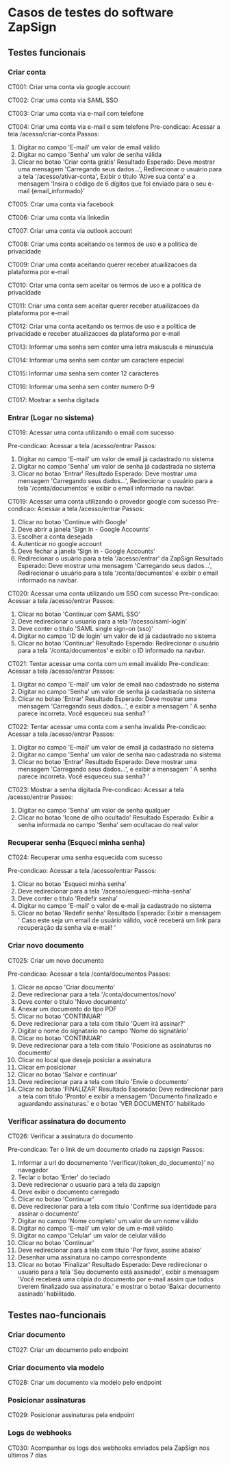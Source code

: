 # Casos de testes do software ZapSign

## Testes funcionais

### Criar conta

CT001: Criar uma conta via google account

CT002: Criar uma conta via SAML SSO

CT003: Criar uma conta via e-mail com telefone

CT004: Criar uma conta via e-mail e sem telefone
Pre-condicao: Acessar a tela /acesso/criar-conta
Passos:
1. Digitar no campo 'E-mail' um valor de email válido
2. Digitar no campo 'Senha' um valor de senha válida
3. Clicar no botao 'Criar conta grátis'
Resultado Esperado: Deve mostrar uma mensagem 'Carregando seus dados...', Redirecionar o usuário para a tela '/acesso/ativar-conta', Exibir o titulo 'Ative sua conta' e a mensagem 'Insira o código de 6 dígitos que foi enviado para o seu e-mail {email_informado}'

CT005: Criar uma conta via facebook

CT006: Criar uma conta via linkedin

CT007: Criar uma conta via outlook account

CT008: Criar uma conta aceitando os termos de uso e a politica de privacidade

CT009: Criar uma conta aceitando querer receber atuailizacoes da plataforma por e-mail

CT010: Criar uma conta sem aceitar os termos de uso e a politica de privacidade

CT011: Criar uma conta sem aceitar querer receber atuailizacoes da plataforma por e-mail

CT012: Criar uma conta aceitando os termos de uso e a politica de privacidade e receber atuailizacoes da plataforma por e-mail

CT013: Informar uma senha sem conter uma letra maiuscula e minuscula

CT014: Informar uma senha sem contar um caractere especial

CT015: Informar uma senha sem conter 12 caracteres

CT016: Informar uma senha sem conter numero 0-9

CT017: Mostrar a senha digitada

### Entrar (Logar no sistema)

CT018: Acessar uma conta utilizando o email com sucesso

Pre-condicao: Acessar a tela /acesso/entrar
Passos:
1. Digitar no campo 'E-mail' um valor de email já cadastrado no sistema
2. Digitar no campo 'Senha' um valor de senha já cadastrada no sistema
3. Clicar no botao 'Entrar'
Resultado Esperado: Deve mostrar uma mensagem 'Carregando seus dados...', Redirecionar o usuário para a tela '/conta/documentos' e exibir o email informado na navbar.

CT019: Acessar uma conta utilizando o provedor google com sucesso
Pre-condicao: Acessar a tela /acesso/entrar
Passos:
1. Clicar no botao 'Continue with Google'
2. Deve abrir a janela 'Sign In - Google Accounts'
3. Escolher a conta desejada
4. Autenticar no google account
5. Deve fechar a janela 'Sign In - Google Accounts'
6. Redirecionar o usuário para a tela '/acesso/entrar' da ZapSign
Resultado Esperado: Deve mostrar uma mensagem 'Carregando seus dados...', Redirecionar o usuário para a tela '/conta/documentos' e exibir o email informado na navbar.

CT020: Acessar uma conta utilizando um SSO com sucesso
Pre-condicao: Acessar a tela /acesso/entrar
Passos:
1. Clicar no botao 'Continuar com SAML SSO'
2. Deve redirecionar o usuario para a tela '/acesso/saml-login'
3. Deve conter o titulo 'SAML single sign-on (sso)'
4. Digitar no campo 'ID de login' um valor de id já cadastrado no sistema
5. Clicar no botao 'Continuar'
Resultado Esperado: Redirecionar o usuário para a tela '/conta/documentos' e exibir o ID informado na navbar.

CT021: Tentar acessar uma conta com um email inválido
Pre-condicao: Acessar a tela /acesso/entrar
Passos:
1. Digitar no campo 'E-mail' um valor de email nao cadastrado no sistema
2. Digitar no campo 'Senha' um valor de senha já cadastrada no sistema
3. Clicar no botao 'Entrar'
Resultado Esperado: Deve mostrar uma mensagem 'Carregando seus dados...', e exibir a mensagem ' A senha parece incorreta. Você esqueceu sua senha? '

CT022: Tentar acessar uma conta com a senha invalida
Pre-condicao: Acessar a tela /acesso/entrar
Passos:
1. Digitar no campo 'E-mail' um valor de email já cadastrado no sistema
2. Digitar no campo 'Senha' um valor de senha nao cadastrada no sistema
3. Clicar no botao 'Entrar'
Resultado Esperado: Deve mostrar uma mensagem 'Carregando seus dados...', e exibir a mensagem ' A senha parece incorreta. Você esqueceu sua senha? '

CT023: Mostrar a senha digitada
Pre-condicao: Acessar a tela /acesso/entrar
Passos:
1. Digitar no campo 'Senha' um valor de senha qualquer
2. Clicar no botao 'Icone de olho ocultado'
Resultado Esperado: Exibir a senha informada no campo 'Senha' sem ocultacao do real valor

### Recuperar senha (Esqueci minha senha)

CT024: Recuperar uma senha esquecida com sucesso

Pre-condicao: Acessar a tela /acesso/entrar
Passos:
1. Clicar no botao 'Esqueci minha senha'
2. Deve redirecionar para a tela '/acesso/esqueci-minha-senha'
3. Deve conter o titulo 'Redefir senha'
4. Digitar no campo 'E-mail' o valor de e-mail ja cadastrado no sistema
5. Clicar no botao 'Redefir senha'
Resultado Esperado: Exibir a mensagem ' Caso este seja um email de usuário válido, você receberá um link para recuperação da senha via e-mail! '

### Criar novo documento

CT025: Criar um novo documento

Pre-condicao: Acessar a tela /conta/documentos
Passos:
1. Clicar na opcao 'Criar documento'
2. Deve redirecionar para a tela '/conta/documentos/novo'
3. Deve conter o titulo 'Novo documento'
4. Anexar um documento do tipo PDF
5. Clicar no botao 'CONTINUAR'
6. Deve redirecionar para a tela com titulo 'Quem irá assinar?'
7. Digitar o nome do signatario no campo 'Nome do signatário'
8. Clicar no botao 'CONTINUAR'
9. Deve redirecionar para a tela com titulo 'Posicione as assinaturas no documento'
10. Clicar no local que deseja posiciar a assinatura
11. Clicar em posicionar
12. Clicar no botao 'Salvar e continuar'
13. Deve redirecionar para a tela com titulo 'Envie o documento'
14. Clicar no botao 'FINALIZAR'
Resultado Esperado: Deve redirecionar para a tela com titulo 'Pronto! e exibir a mensagem 'Documento finalizado e aguardando assinaturas.' e o botao 'VER DOCUMENTO' habilitado

### Verificar assinatura do documento

CT026: Verificar a assinatura do documento

Pre-condicao: Ter o link de um documento criado na zapsign
Passos:
1. Informar a url do documemento '/verificar/{token_do_documento}' no navegador
2. Teclar o botao 'Enter' do teclado
3. Deve redirecionar o usuario para a tela da zapsign
4. Deve exibir o documento carregado
5. Clicar no botao 'Continuar'
6. Deve redirecionar para a tela com titulo 'Confirme sua identidade para assinar o documento'
7. Digitar no campo 'Nome completo' um valor de um nome válido
8. Digitar no campo 'E-mail' um valor de um e-mail válido
9. Digitar no campo 'Celular' um valor de celular válido
10. Clicar no botao 'Continuar'
11. Deve redirecionar para a tela com titulo 'Por favor, assine abaixo'
12. Desenhar uma assinatura no campo correspondente
13. Clicar no botao 'Finalizar'
Resultado Esperado: Deve redirecionar o usuario para a tela 'Seu documento está assinado!', exibir a mensagem 'Você receberá uma cópia do documento por e-mail assim que todos tiverem finalizado sua assinatura.' e mostrar o botao 'Baixar documento assinado' habilitado.


## Testes nao-funcionais

### Criar documento

CT027: Criar um documento pelo endpoint


### Criar documento via modelo

CT028: Criar um documento via modelo pelo endpoint


### Posicionar assinaturas

CT029: Posicionar assinaturas pela endpoint


### Logs de webhooks

CT030: Acompanhar os logs dos webhooks enviados pela ZapSign nos últimos 7 dias